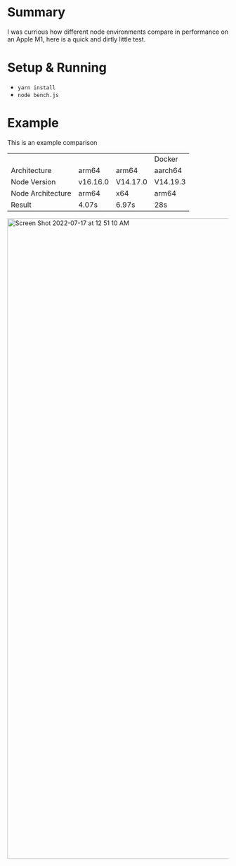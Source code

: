 # Summary
I was currious how different node environments compare in performance on an Apple M1, here is a quick and dirtly little test.

# Setup & Running
* `yarn install`
* `node bench.js`

# Example
This is an example comparison

|                   |          |          |          |
|-------------------|----------|----------|----------|
|                   |          |          | Docker   |
| Architecture      | arm64    | arm64    | aarch64  |
| Node Version      | v16.16.0 | V14.17.0 | V14.19.3 |
| Node Architecture | arm64    | x64      | arm64    |
| Result            | 4.07s    | 6.97s    | 28s      |

<img width="1457" alt="Screen Shot 2022-07-17 at 12 51 10 AM" src="https://user-images.githubusercontent.com/220755/202612020-086fe901-88d6-4e44-ad13-82440e418fa3.png">
